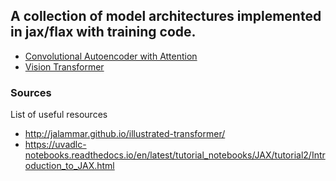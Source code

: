 ## A collection of model architectures implemented in jax/flax with training code.

- [Convolutional Autoencoder with Attention](models/autoencoder/)
- [Vision Transformer](models/vit/)

### Sources

List of useful resources

- http://jalammar.github.io/illustrated-transformer/
- https://uvadlc-notebooks.readthedocs.io/en/latest/tutorial_notebooks/JAX/tutorial2/Introduction_to_JAX.html